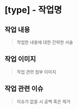 # [type] - 작업명

## 작업 내용

> 작업한 내용에 대한 간략한 서술

## 작업 이미지

> 작업 관련 첨부 이미지

## 작업 관련 이슈

> 이슈가 없을 시 공백 혹은 제거
